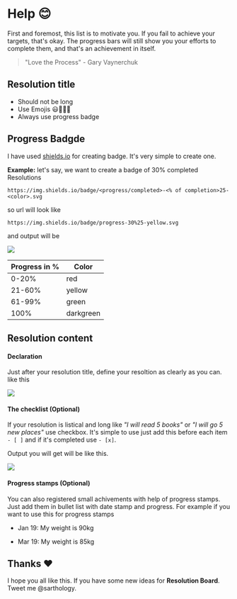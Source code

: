 # Help 😊

First and foremost, this list is to motivate you. If you fail to achieve your targets, that's okay. The progress bars will still show you your efforts to complete them, and that's an achievement in itself.

> "Love the Process" - Gary Vaynerchuk

## Resolution title 

- Should not be long 
- Use Emojis 😃💪🏼🥴
- Always use progress badge

## Progress Badgde 

I have used [shields.io](https://shields.io/) for creating badge. It's very simple to create one.

**Example:**
let's say, we want to create a badge of 30% completed Resolutions 

`https://img.shields.io/badge/<progress/completed>-<% of completion>25-<color>.svg`

so url will look like

`https://img.shields.io/badge/progress-30%25-yellow.svg`

and output will be

![](https://img.shields.io/badge/progress-50%25-yellow.svg)

Progress in %  | Color
-------------  | -------------
0-20%          | red
21-60%         | yellow
61-99%         | green
100%           | darkgreen

## Resolution content

#### Declaration
Just after your resolution title, define your resoltion as clearly as you can. like this

![](https://i.imgur.com/w5WJwZJ.png)

#### The checklist (Optional)
If your resolution is listical and long like *"I will read 5 books"* or *"I will go 5 new places"* use checkbox. It's simple to use just add this before each item `- [ ]` and if it's completed use  `- [x]`.

Output you will get will be like this.

![](https://i.imgur.com/6XIATtY.png)

#### Progress stamps (Optional)
You can also registered small achivements with help of progress stamps. Just add them in bullet list with date stamp and progress. For example if you want to use this for progress stamps 

* Jan 19: My weight is 90kg
	
* Mar 19: My weight is 85kg

## Thanks ❤️
I hope you all like this. If you have some new ideas for **Resolution Board**. Tweet me @sarthology.
